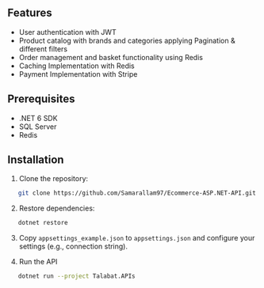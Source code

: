 ## Features
- User authentication with JWT
- Product catalog with brands and categories applying Pagination & different filters
- Order management and basket functionality using Redis
- Caching Implementation with Redis
- Payment Implementation with Stripe

## Prerequisites

- .NET 6 SDK
- SQL Server
- Redis

## Installation

1. Clone the repository:
```bash
   git clone https://github.com/Samarallam97/Ecommerce-ASP.NET-API.git
```

2. Restore dependencies:
```bash
   dotnet restore
```

3. Copy `appsettings_example.json` to `appsettings.json` and configure your settings (e.g., connection string).

4. Run the API
```bash
   dotnet run --project Talabat.APIs
```
